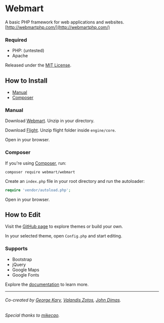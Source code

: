 # Webmart

A basic PHP framework for web applications and websites. [http://webmartphp.com/](http://webmartphp.com/)

### Required

- PHP: (untested)
- Apache

Released under the [MIT License](https://github.com/Webmart/webmart/blob/master/LICENSE.md).

## How to Install

- [Manual](#manual)
- [Composer](#composer)

### Manual

Download [Webmart](https://github.com/webmart/webmart/archive/master.zip). Unzip in your directory.

Download [Flight](https://github.com/mikecao/flight/archive/master.zip). Unzip flight folder inside `engine/core`.

Open in your browser.

### Composer

If you're using [Composer](https://packagist.org/packages/webmart/webmart), run:

```
composer require webmart/webmart
```

Create an `index.php` file in your root directory and run the autoloader:

```php
require 'vendor/autoload.php';
```

Open in your browser.

## How to Edit

Visit the [GitHub page](https://github.com/Webmart/) to explore themes or build your own.

In your selected theme, open `Config.php` and start editing.

### Supports

- Bootstrap
- jQuery
- Google Maps
- Google Fonts

Explore the [documentation](http://webmartphp.com/) to learn more.

---

###### Co-created by [George Kary](http://georgekary.com/), [Valandis Zotos](https://github.com/BalzoT), [John Dimas](https://github.com/jdimas87).
###### Special thanks to [mikecao](https://github.com/mikecao).
